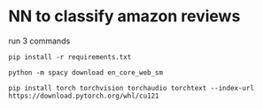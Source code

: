 # NN to classify amazon reviews

run 3 commands 

`pip install -r requirements.txt`

`python -m spacy download en_core_web_sm`

`pip install torch torchvision torchaudio torchtext --index-url https://download.pytorch.org/whl/cu121`
